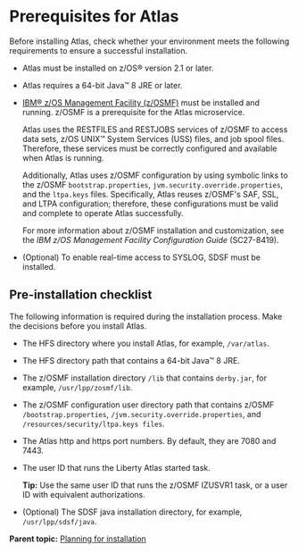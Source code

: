 # Prerequisites for Atlas

Before installing Atlas, check whether your environment meets the following requirements to ensure a successful installation.

-   Atlas must be installed on z/OS® version 2.1 or later.
-   Atlas requires a 64-bit Java™ 8 JRE or later.
-   [IBM® z/OS Management Facility \(z/OSMF\)](https://www.ibm.com/support/knowledgecenter/en/SSLTBW_2.3.0/com.ibm.zos.v2r3.izu/izu.htm) must be installed and running. z/OSMF is a prerequisite for the Atlas microservice.

    Atlas uses the RESTFILES and RESTJOBS services of z/OSMF to access data sets, z/OS UNIX™ System Services \(USS\) files, and job spool files. Therefore, these services must be correctly configured and available when Atlas is running.

    Additionally, Atlas uses z/OSMF configuration by using symbolic links to the z/OSMF `bootstrap.properties`, `jvm.security.override.properties`, and the `ltpa.keys` files. Specifically, Atlas reuses z/OSMF's SAF, SSL, and LTPA configuration; therefore, these configurations must be valid and complete to operate Atlas successfully.

    For more information about z/OSMF installation and customization, see the *IBM z/OS Management Facility Configuration Guide* \(SC27-8419\).

-   \(Optional\) To enable real-time access to SYSLOG, SDSF must be installed.

## Pre-installation checklist

The following information is required during the installation process. Make the decisions before you install Atlas.

-   The HFS directory where you install Atlas, for example, `/var/atlas`.
-   The HFS directory path that contains a 64-bit Java™ 8 JRE.
-   The z/OSMF installation directory `/lib` that contains `derby.jar`, for example, `/usr/lpp/zosmf/lib`.
-   The z/OSMF configuration user directory path that contains z/OSMF `/bootstrap.properties`, `/jvm.security.override.properties`, and `/resources/security/ltpa.keys files`.
-   The Atlas http and https port numbers. By default, they are 7080 and 7443.
-   The user ID that runs the Liberty Atlas started task.

    **Tip:** Use the same user ID that runs the z/OSMF IZUSVR1 task, or a user ID with equivalent authorizations.

-   \(Optional\) The SDSF java installation directory, for example, `/usr/lpp/sdsf/java`.

**Parent topic:** [Planning for installation](../topics/planinstall.md)
